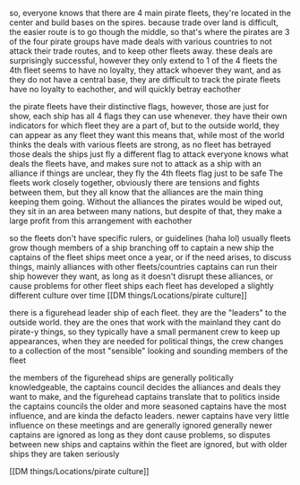 so, everyone knows that there are 4 main pirate fleets, they're located in the center and build bases on the spires. because trade over land is difficult, the easier route is to go though the middle, so that's where the pirates are
3 of the four pirate groups have made deals with various countries to not attack their trade routes, and to keep other fleets away. these deals are surprisingly successful, however they only extend to 1 of the 4 fleets
the 4th fleet seems to have no loyalty, they attack whoever they want, and as they do not have a central base, they are difficult to track
the pirate fleets have no loyalty to eachother, and will quickly betray eachother

the pirate fleets have their distinctive flags, however, those are just for show, each ship has all 4 flags they can use whenever. they have their own indicators for which fleet they are a part of, but to the outside world, they can appear as any fleet they want
this means that, while most of the world thinks the deals with various fleets are strong, as no fleet has betrayed those deals
the ships just fly a different flag to attack
everyone knows what deals the fleets have, and makes sure not to attack as a ship with an alliance
if things are unclear, they fly the 4th fleets flag just to be safe
The fleets work closely together, obviously there are tensions and fights between them, but they all know that the alliances are the main thing keeping them going. Without the alliances the pirates would be wiped out, they sit in an area between many nations, but despite of that, they make a large profit from this arrangement with eachother


so the fleets don't have specific rulers, or guidelines (haha lol) usually fleets grow though members of a ship branching off to captain a new ship the captains of the fleet ships meet once a year, or if the need arises, to discuss things, mainly alliances with other fleets/countries
captains can run their ship however they want, as long as it doesn't disrupt these alliances, or cause problems for other fleet ships
each fleet has developed a slightly different culture over time [[DM things/Locations/pirate culture]]

there is a figurehead leader ship of each fleet. they are the "leaders" to the outside world. they are the ones that work with the mainland
they cant do pirate-y things, so they typically have a small permanent crew to keep up appearances, when they are needed for political things, the crew changes to a collection of the most "sensible" looking and sounding members of the fleet

the members of the figurehead ships are generally politically knowledgeable, the captains council decides the alliances and deals they want to make, and the figurehead captains translate that to politics
inside the captains councils the older and more seasoned captains have the most influence, and are kinda the defacto leaders. newer captains have very little influence on these meetings and are generally ignored
generally newer captains are ignored as long as they dont cause problems, so disputes between new ships and captains within the fleet are ignored, but with older ships they are taken seriously

[[DM things/Locations/pirate culture]]
